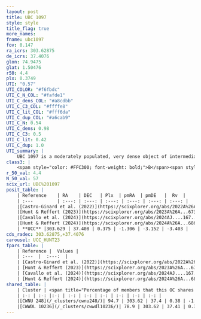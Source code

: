 ```yaml
---
layout: post
title: UBC 1097
style: style
title_flag: true
more_names: 
fname: ubc1097
fov: 0.147
ra_icrs: 303.62875
de_icrs: 37.4076
glon: 74.9475
glat: 1.50476
r50: 4.4
plx: 0.3749
UTI: "0.57"
UTI_COLOR: "#f6fbdc"
UTI_C_N_COL: "#fafde1"
UTI_C_dens_COL: "#a8cdbb"
UTI_C_C3_COL: "#ffffe8"
UTI_C_lit_COL: "#fff6da"
UTI_C_dup_COL: "#a6cab9"
UTI_C_N: 0.54
UTI_C_dens: 0.98
UTI_C_C3: 0.5
UTI_C_lit: 0.42
UTI_C_dup: 1.0
UTI_summary: |
    UBC 1097 is a moderately populated, very dense object of intermediate C3 quality. It was recently reported in the literature. This object shares a large percentage of members with 2 later reported entries.
class3: |
    <span style="color: #FFC300; font-weight: bold;">B</span><span style="color: #FFC300; font-weight: bold;">B</span>
r_50_val: 4.4
N_50_val: 57
scix_url: UBC%201097
posit_table: |
    | Reference    | RA    | DEC   | Plx  | pmRA  | pmDE   |  Rv  |
    | :---         | :---: | :---: | :---: | :---: | :---: | :---: |
    |[Castro-Ginard et al. (2022)](https://scixplorer.org/abs/2022A%26A...661A.118C) | 303.64 | 37.38 | 0.38 | -1.3 | -3.16 | -3.94 |
    |[Hunt & Reffert (2023)](https://scixplorer.org/abs/2023A%26A...673A.114H) | 303.603 | 37.416 | 0.37 | -1.298 | -3.174 | -3.835 |
    |[Cavallo et al. (2024)](https://scixplorer.org/abs/2024AJ....167...12C) | 303.648 | 37.383 | 0.372 | -- | -- | -- |
    |[Hunt & Reffert (2024)](https://scixplorer.org/abs/2024A%26A...686A..42H) | 303.603 | 37.416 | 0.37 | -1.298 | -3.174 | -3.835 |
    | **UCC** |303.629 | 37.408 | 0.375 | -1.306 | -3.152 | -3.403 | 
cds_radec: 303.62875,+37.4076
carousel: UCC_HUNT23
fpars_table: |
    | Reference |  Values |
    | :---  |  :---:  |
    | [Castro-Ginard et al. (2022)](https://scixplorer.org/abs/2022A%26A...661A.118C) | `AV=1.607, Dist=2682, logAge=8.537` |
    | [Hunt & Reffert (2023)](https://scixplorer.org/abs/2023A%26A...673A.114H) | `AV50=1.951, diffAV50=1.947, MOD50=11.93, logAge50=8.403` |
    | [Cavallo et al. (2024)](https://scixplorer.org/abs/2024AJ....167...12C) | `AV50=2.03, dMod50=11.83, logAge50=8.39, [Fe/H]50=0.53` |
    | [Hunt & Reffert (2024)](https://scixplorer.org/abs/2024A%26A...686A..42H) | `MassJ=354.753` |
shared_table: |
    | Cluster | <span title="Percentage of members that this OC shares with the ones listed">%</span>   | RA   | DEC   | Plx   | pmRA  | pmDE  | Rv | UTI |
    | :-: | :-: |:-: | :-: | :-: | :-: | :-: | :-: | :-: |
    |[CWNU 248](/_clusters/cwnu248/)| 94.7 | 303.62 | 37.4 | 0.38 | -1.3 | -3.14 | -3.4 |0.04 |
    |[CWWDL 10236](/_clusters/cwwdl10236/)| 78.9 | 303.62 | 37.41 | 0.38 | -1.33 | -3.16 | -3.4 |0.02 |
---
```

